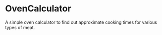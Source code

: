 # OvenCalculator
A simple oven calculator to find out approximate cooking times for various types of meat.
